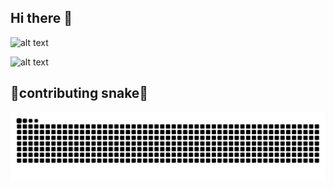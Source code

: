 ## Hi there 👋

<!--
**JuyaoHuang/JuyaoHuang** is a ✨ _special_ ✨ repository because its `README.md` (this file) appears on your GitHub profile.

Here are some ideas to get you started:

- 🔭 I’m currently working on ...
- 🌱 I’m currently learning ...
- 👯 I’m looking to collaborate on ...
- 🤔 I’m looking for help with ...
- 💬 Ask me about ...
- 📫 How to reach me: ...
- 😄 Pronouns: ...
- ⚡ Fun fact: ...
-->

![alt text](https://github-readme-stats.vercel.app/api?username=JuyaoHuang&show_icons=true&theme=synthwave)

![alt text](https://github-readme-stats.vercel.app/api/top-langs/?username=JuyaoHuang&size_weight=0.5&count_weight=0.5&layout=compact&theme=synthwave)

## 🐍contributing snake🐍
 <!-- 可以根据用户的系统主题（亮色/暗色）自动切换不同风格的贪吃蛇动画 -->
 <picture>
    <source media="(prefers-color-scheme: dark)"
  srcset="https://github.com/JuyaoHuang/JuyaoHuang/blob/output/github-snake-dark.svg">
    <source media="(prefers-color-scheme: light)"
  srcset="https://github.com/JuyaoHuang/JuyaoHuang/blob/output/github-snake.svg">
    <img alt="github contribution grid snake animation"
  src="https://github.com/JuyaoHuang/JuyaoHuang/blob/output/github-snake.svg">
  </picture>

